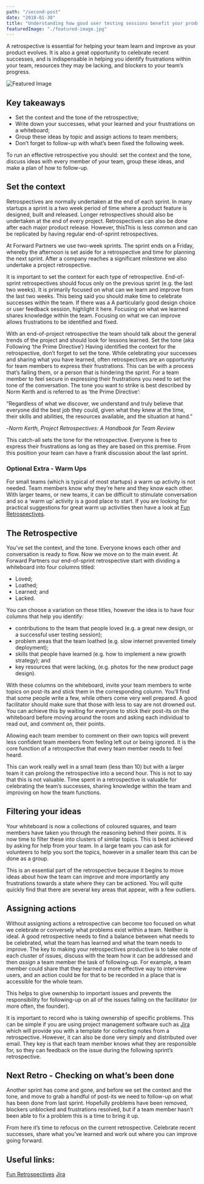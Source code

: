 ```yaml
---
path: "/second-post"
date: "2018-01-30"
title: "Understanding how good user testing sessions benefit your product"
featuredImage: "./featured-image.jpg"
---
```


A retrospective is essential for helping your team learn and improve as your product evolves. It is also a great opportunity to celebrate recent successes, and is indispensable in helping you identify frustrations within your team, resources they may be lacking, and blockers to your team’s progress.

![Featured Image](./featured-image.jpg)

## Key takeaways

* Set the context and the tone of the retrospective;
* Write down your successes, what your learned and your frustrations on a whiteboard;
* Group these ideas by topic and assign actions to team members;
* Don’t forget to follow-up with what’s been fixed the following week.

To run an effective retrospective you should: set the context and the tone, discuss ideas with every member of your team, group these ideas, and make a plan of how to follow-up.

## Set the context

Retrospectives are normally undertaken at the end of each sprint. In many startups a sprint is a two week period of time where a product feature is designed, built and released. Longer retrospectives should also be undertaken at the end of every project. Retrospectives can also be done after each major product release. However, thisThis is less common and can be replicated by having regular end-of-sprint retrospectives.

At Forward Partners we use two-week sprints. The sprint ends on a Friday, whereby the afternoon is set aside for a retrospective and time for planning the next sprint. After a company reaches a significant milestone we also undertake a project retrospective.

It is important to set the context for each type of retrospective. End-of-sprint retrospectives should focus only on the previous sprint (e.g. the last two weeks). It is primarily focused on what can we learn and improve from the last two weeks. This being said you should make time to celebrate successes within the team. If there was a A particularly good design choice or user feedback session, highlight it here. Focusing on what we learned shares knowledge within the team. Focusing on what we can improve allows frustrations to be identified and fixed.

With an end-of-project retrospective the team should talk about the general trends of the project and should look for lessons learned.
Set the tone (aka Following ‘the Prime Directive’)
Having identified the context for the retrospective, don’t forget to set the tone. While celebrating your successes and sharing what you have learned, often retrospectives are an opportunity for team members to express their frustrations. This can be with a process that’s failing them, or a person that is hindering the sprint. For a team member to feel secure in expressing their frustrations you need to set the tone of the conversation. The tone you want to strike is best described by Norm Kerth and is referred to as ‘the Prime Directive’:

“Regardless of what we discover, we understand and truly believe that everyone did the best job they could, given what they knew at the time, their skills and abilities, the resources available, and the situation at hand.”

-_Norm Kerth, Project Retrospectives: A Handbook for Team Review_

This catch-all sets the tone for the retrospective. Everyone is free to express their frustrations as long as they are based on this premise. From this position your team can have a frank discussion about the last sprint.

### Optional Extra - Warm Ups

For small teams (which is typical of most startups) a warm up activity is not needed. Team members know why they’re here and they know each other. With larger teams, or new teams, it can be difficult to stimulate conversation and so a ‘warm up’ activity is a good place to start. If you are looking for practical suggestions for great warm up activities then have a look at [Fun Retrospectives](http://www.funretrospectives.com/category/energizer/).

## The Retrospective

You’ve set the context, and the tone. Everyone knows each other and conversation is ready to flow. Now we move on to the main event. At Forward Partners our end-of-sprint retrospective start with dividing a whiteboard into four columns titled:

* Loved;
* Loathed;
* Learned; and
* Lacked.

You can choose a variation on these titles, however the idea is to have four columns that help you identify:

* contributions to the team that people loved (e.g. a great new design, or a successful user testing session);
* problem areas that the team loathed (e.g. slow internet prevented timely deployment);
* skills that people have learned (e.g. how to implement a new growth strategy); and
* key resources that were lacking, (e.g. photos for the new product page design).

With these columns on the whiteboard, invite your team members to write topics on post-its and stick them in the corresponding column. You’ll find that some people write a few, while others come very well prepared. A good facilitator should make sure that those with less to say are not drowned out. You can achieve this by waiting for everyone to stick their post-its on the whiteboard before moving around the room and asking each individual to read out, and comment on, their points.

Allowing each team member to comment on their own topics will prevent less confident team members from feeling left out or being ignored. It is the core function of a retrospective that every team member needs to feel heard.

This can work really well in a small team (less than 10) but with a larger team it can prolong the retrospective into a second hour. This is not to say that this is not valuable. Time spent in a retrospective is valuable for celebrating the team’s successes, sharing knowledge within the team and improving on how the team functions.

## Filtering your ideas

Your whiteboard is now a collections of coloured squares, and team members have taken you through the reasoning behind their points. It is now time to filter these into clusters of similar topics. This is best achieved by asking for help from your team. In a large team you can ask for volunteers to help you sort the topics, however in a smaller team this can be done as a group.

This is an essential part of the retrospective because it begins to move ideas about how the team can improve and more importantly any frustrations towards a state where they can be actioned. You will quite quickly find that there are several key areas that appear, with a few outliers.

## Assigning actions

Without assigning actions a retrospective can become too focused on what we celebrate or conversely what problems exist within a team. Neither is ideal. A good retrospective needs to find a balance between what needs to be celebrated, what the team has learned and what the team needs to improve. The key to making your retrospectives productive is to take note of each cluster of issues, discuss with the team how it can be addressed and then _assign_ a team member the task of following-up. For example, a team member could share that they learned a more effective way to interview users, and an action could be for that to be recorded in a place that is accessible for the whole team.

This helps to give ownership to important issues and prevents the responsibility for following-up on all of the issues falling on the facilitator (or more often, the founder).

It is important to record who is taking ownership of specific problems. This can be simple if you are using project management software such as [Jira](https://www.atlassian.com/software/jira) which will provide you with a template for collecting notes from a retrospective. However, it can also be done very simply and distributed over email. They key is that each team member knows what they are responsible for, so they can feedback on the issue during the following sprint’s retrospective.

## Next Retro - Checking on what’s been done

Another sprint has come and gone, and before we set the context and the tone, and move to grab a handful of post-its we need to follow-up on what has been done from last sprint. Hopefully problems have been removed, blockers unblocked and frustrations resolved, but if a team member hasn’t been able to fix a problem this is a time to bring it up.

From here it’s time to refocus on the current retrospective. Celebrate recent successes, share what you’ve learned and work out where you can improve going forward.

## Useful links:

[Fun Retrospectives](http://www.funretrospectives.com/category/energizer/)
[Jira](https://www.atlassian.com/software/jira)
